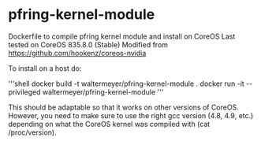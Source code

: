 # pfring-kernel-module

Dockerfile to compile pfring kernel module and install on CoreOS
Last tested on CoreOS 835.8.0 (Stable)
Modified from https://github.com/hookenz/coreos-nvidia

To install on a host do:

'''shell
docker build -t waltermeyer/pfring-kernel-module .
docker run -it --privileged waltermeyer/pfring-kernel-module
'''

This should be adaptable so that it works on other versions of CoreOS. 
However, you need to make sure to use the right gcc version (4.8, 4.9, etc.) depending
on what the CoreOS kernel was compiled with (cat /proc/version).

